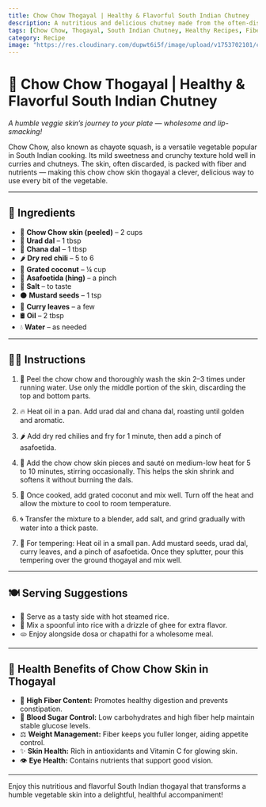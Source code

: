 ```yaml
---
title: Chow Chow Thogayal | Healthy & Flavorful South Indian Chutney  
description: A nutritious and delicious chutney made from the often-discarded chow chow (chayote) skin, roasted dals, and spices — a perfect tangy and fiber-rich accompaniment to South Indian meals.  
tags: [Chow Chow, Thogayal, South Indian Chutney, Healthy Recipes, Fiber-rich]  
category: Recipe  
image: "https://res.cloudinary.com/dupwt6i5f/image/upload/v1753702101/chow_chow_thogayal.jpg"  
---
```


# 🌿 Chow Chow Thogayal | Healthy & Flavorful South Indian Chutney

*A humble veggie skin’s journey to your plate — wholesome and lip-smacking!*

Chow Chow, also known as chayote squash, is a versatile vegetable popular in South Indian cooking. Its mild sweetness and crunchy texture hold well in curries and chutneys. The skin, often discarded, is packed with fiber and nutrients — making this chow chow skin thogayal a clever, delicious way to use every bit of the vegetable.

---

## 🛒 Ingredients

- 🥒 **Chow Chow skin (peeled)** – 2 cups  
- 🌰 **Urad dal** – 1 tbsp  
- 🌰 **Chana dal** – 1 tbsp  
- 🌶️ **Dry red chili** – 5 to 6  
- 🥥 **Grated coconut** – ¼ cup  
- 🧂 **Asafoetida (hing)** – a pinch  
- 🧂 **Salt** – to taste  
- ⚫ **Mustard seeds** – 1 tsp  
- 🍃 **Curry leaves** – a few  
- 🛢️ **Oil** – 2 tbsp  
- 💧 **Water** – as needed  

---

## 👩‍🍳 Instructions

1. 🧽 Peel the chow chow and thoroughly wash the skin 2–3 times under running water. Use only the middle portion of the skin, discarding the top and bottom parts.  

2. 🔥 Heat oil in a pan. Add urad dal and chana dal, roasting until golden and aromatic.  

3. 🌶️ Add dry red chilies and fry for 1 minute, then add a pinch of asafoetida.  

4. 🍳 Add the chow chow skin pieces and sauté on medium-low heat for 5 to 10 minutes, stirring occasionally. This helps the skin shrink and softens it without burning the dals.  

5. 🥥 Once cooked, add grated coconut and mix well. Turn off the heat and allow the mixture to cool to room temperature.  

6. 🌀 Transfer the mixture to a blender, add salt, and grind gradually with water into a thick paste.  

7. 🍳 For tempering: Heat oil in a small pan. Add mustard seeds, urad dal, curry leaves, and a pinch of asafoetida. Once they splutter, pour this tempering over the ground thogayal and mix well.  

---

## 🍽️ Serving Suggestions

- 🍚 Serve as a tasty side with hot steamed rice.  
- 🧈 Mix a spoonful into rice with a drizzle of ghee for extra flavor.  
- 🫓 Enjoy alongside dosa or chapathi for a wholesome meal.  

---

## 🌟 Health Benefits of Chow Chow Skin in Thogayal

- 💪 **High Fiber Content:** Promotes healthy digestion and prevents constipation.  
- 🔄 **Blood Sugar Control:** Low carbohydrates and high fiber help maintain stable glucose levels.  
- ⚖️ **Weight Management:** Fiber keeps you fuller longer, aiding appetite control.  
- ✨ **Skin Health:** Rich in antioxidants and Vitamin C for glowing skin.  
- 👁️ **Eye Health:** Contains nutrients that support good vision.  

---

Enjoy this nutritious and flavorful South Indian thogayal that transforms a humble vegetable skin into a delightful, healthful accompaniment!  
